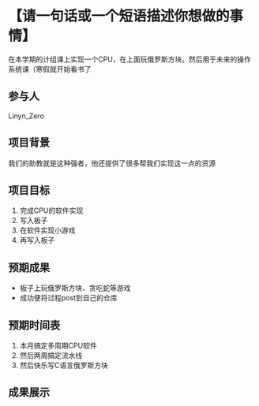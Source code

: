 # 【请一句话或一个短语描述你想做的事情】

在本学期的计组课上实现一个CPU，在上面玩俄罗斯方块。然后用于未来的操作系统课（寒假就开始看书了

## 参与人

Linyn_Zero

## 项目背景

我们的助教就是这种强者，他还提供了很多帮我们实现这一点的资源

## 项目目标

1. 完成CPU的软件实现
2. 写入板子
3. 在软件实现小游戏
4. 再写入板子

## 预期成果

* 板子上玩俄罗斯方块、贪吃蛇等游戏
* 成功便将过程post到自己的仓库

## 预期时间表

1. 本月搞定多周期CPU软件
2. 然后两周搞定流水线
3. 然后快乐写C语言俄罗斯方块


## 成果展示
